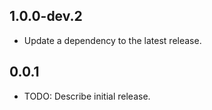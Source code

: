 ## 1.0.0-dev.2

 - Update a dependency to the latest release.

## 0.0.1

* TODO: Describe initial release.
